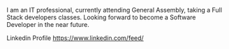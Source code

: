 I am an IT professional, currently attending General Assembly, taking a Full Stack developers classes. Looking forward to become a Software Developer in the near future.

Linkedin Profile https://www.linkedin.com/feed/
